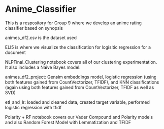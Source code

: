 # Anime_Classifier
This is a respository for Group 9 where we develop an anime rating classifier based on synopsis

animes_df2.csv is the dataset used

ELI5 is where we visualize the classification for logisitic regression for a document

NLPFinal_Clustering notebook covers all of our clustering experimentation. It also includes a Naive Bayes model.

animes_df2_project: 
Gensim embeddings model, logistic regression (using both features gained from CountVectorizer, TFIDF), and KNN classifications (again using both features gained from CountVectorizer, TFIDF as well as SVD)

etl_and_lr: loaded and cleaned data, created target variable, performed logistic regression with tfidf

Polarity + RF notebook covers our Vader Compound and Polarity models and also Random Forest Model with Lemmatization and TFIDF
